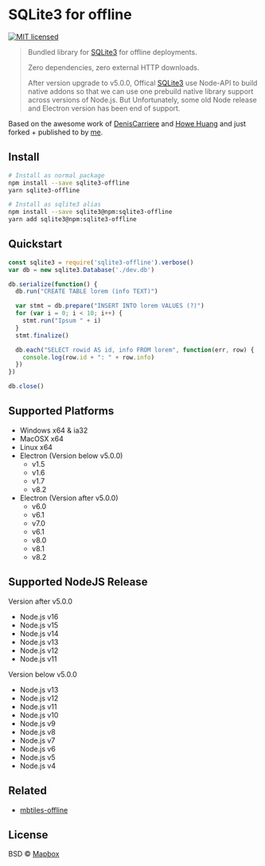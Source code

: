 # SQLite3 for offline
[![MIT licensed](https://img.shields.io/badge/license-MIT-blue.svg)](https://raw.githubusercontent.com/DenisCarriere/sqlite3-offline/master/LICENSE)

> Bundled library for [SQLite3](https://github.com/mapbox/node-sqlite3) for offline deployments.
>
> Zero dependencies, zero external HTTP downloads.
>
> After version upgrade to v5.0.0, Offical [SQLite3](https://github.com/mapbox/node-sqlite3) use Node-API to build native addons so that we can use one prebuild native library support across versions of Node.js. But Unfortunately, some old Node release and Electron version has been end of support.

Based on the awesome work of [DenisCarriere](https://github.com/DenisCarriere) and [Howe Huang](https://github.com/shihuihzh) and just forked + published to by [me](https://github.com/nicolaiort).

## Install

```bash
# Install as normal package
npm install --save sqlite3-offline
yarn sqlite3-offline

# Install as sqlite3 alias
npm install --save sqlite3@npm:sqlite3-offline
yarn add sqlite3@npm:sqlite3-offline
```

## Quickstart

```javascript
const sqlite3 = require('sqlite3-offline').verbose()
var db = new sqlite3.Database('./dev.db')

db.serialize(function() {
  db.run("CREATE TABLE lorem (info TEXT)")

  var stmt = db.prepare("INSERT INTO lorem VALUES (?)")
  for (var i = 0; i < 10; i++) {
    stmt.run("Ipsum " + i)
  }
  stmt.finalize()

  db.each("SELECT rowid AS id, info FROM lorem", function(err, row) {
    console.log(row.id + ": " + row.info)
  })
})

db.close()
```

## Supported Platforms

- Windows x64 & ia32
- MacOSX x64
- Linux x64
- Electron (Version below v5.0.0)
  - v1.5
  - v1.6
  - v1.7
  - v8.2
- Electron (Version after v5.0.0)
  - v6.0
  - v6.1
  - v7.0
  - v6.1
  - v8.0
  - v8.1
  - v8.2

## Supported NodeJS Release
Version after v5.0.0
- Node.js v16
- Node.js v15
- Node.js v14
- Node.js v13
- Node.js v12
- Node.js v11

Version below v5.0.0
- Node.js v13
- Node.js v12
- Node.js v11
- Node.js v10
- Node.js v9
- Node.js v8
- Node.js v7
- Node.js v6
- Node.js v5
- Node.js v4

## Related

- [mbtiles-offline](https://github.com/DenisCarriere/mbtiles-offline)

## License

BSD © [Mapbox](https://github.com/mapbox/node-sqlite3)
